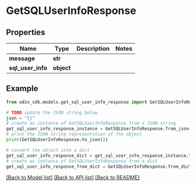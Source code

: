 # GetSQLUserInfoResponse


## Properties

Name | Type | Description | Notes
------------ | ------------- | ------------- | -------------
**message** | **str** |  | 
**sql_user_info** | **object** |  | 

## Example

```python
from odin_sdk.models.get_sql_user_info_response import GetSQLUserInfoResponse

# TODO update the JSON string below
json = "{}"
# create an instance of GetSQLUserInfoResponse from a JSON string
get_sql_user_info_response_instance = GetSQLUserInfoResponse.from_json(json)
# print the JSON string representation of the object
print(GetSQLUserInfoResponse.to_json())

# convert the object into a dict
get_sql_user_info_response_dict = get_sql_user_info_response_instance.to_dict()
# create an instance of GetSQLUserInfoResponse from a dict
get_sql_user_info_response_from_dict = GetSQLUserInfoResponse.from_dict(get_sql_user_info_response_dict)
```
[[Back to Model list]](../README.md#documentation-for-models) [[Back to API list]](../README.md#documentation-for-api-endpoints) [[Back to README]](../README.md)


